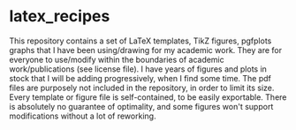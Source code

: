 # latex_recipes

This repository contains a set of LaTeX templates, TikZ figures, pgfplots graphs that I have been using/drawing for my academic work.
They are for everyone to use/modify within the boundaries of academic work/publications (see license file). I have years of figures and plots in stock that I will be adding progressively, when I find some time. The pdf files are purposely not included in the repository, in order to limit its size. Every template or figure file is self-contained, to be easily exportable. There is absolutely no guarantee of optimality, and some figures won't support modifications without a lot of reworking.
